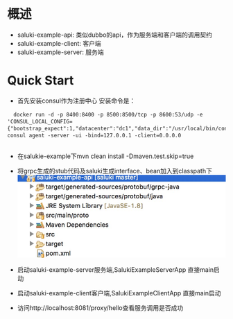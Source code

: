 # 概述

* saluki-example-api: 类似dubbo的api，作为服务端和客户端的调用契约
* saluki-example-client: 客户端
* saluki-example-server: 服务端

# Quick Start

* 首先安装consul作为注册中心
  安装命令是：
  
```
  docker run -d -p 8400:8400 -p 8500:8500/tcp -p 8600:53/udp -e 'CONSUL_LOCAL_CONFIG={"bootstrap_expect":1,"datacenter":"dc1","data_dir":"/usr/local/bin/consul.d/data","server":true}' consul agent -server -ui -bind=127.0.0.1 -client=0.0.0.0
  
```
* 在salukie-example下mvn clean install -Dmaven.test.skip=true

* 将grpc生成的stub代码及saluki生成interface、bean加入到classpath下
![classpath](./classpath.jpeg)     

* 启动saluki-example-server服务端,SalukiExampleServerApp 直接main启动

* 启动saluki-example-client客户端,SalukiExampleClientApp 直接main启动

* 访问http://localhost:8081/proxy/hello查看服务调用是否成功


